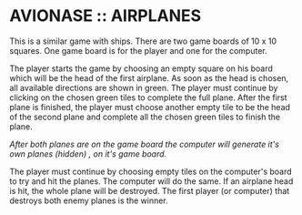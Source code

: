 # AVIONASE :: AIRPLANES

This is a similar game with ships. There are two game boards of 10 x 10 squares. 
One game board is for the player and one for the computer. 

The player starts the game by choosing an empty square on his board which will be the head of the first airplane. As soon as the head is chosen, all available directions are shown in green. The player must continue by clicking on the chosen green tiles to complete the full plane. After the first plane is finished, the player must choose another empty tile to be the head of the second plane and complete all the chosen green tiles to finish the plane.

_After both planes are on the game board the computer will generate it's own planes (hidden) , on it's game board._

The player must continue by choosing empty tiles on the computer's board to try and hit the planes. The computer will do the same. If an airplane head is hit, the whole plane will be destroyed. The first player (or computer) that destroys both enemy planes is the winner. 